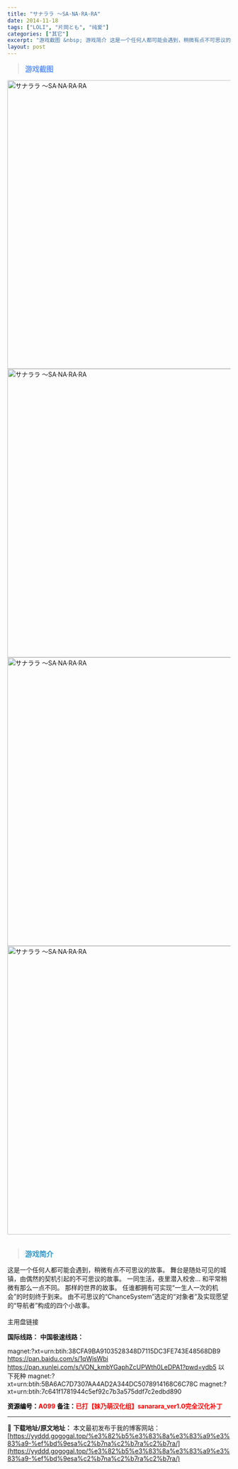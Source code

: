 ```yaml
---
title: "サナララ ～SA·NA·RA·RA"
date: 2014-11-18
tags: ["LOLI", "片岡とも", "纯爱"]
categories: ["其它"]
excerpt: "游戏截图 &nbsp; 游戏简介 这是一个任何人都可能会遇到，稍微有点不可思议的故事。 舞台是随处可见的城镇，由偶然的契机引起的不可思议的故事。 一同生活，夜里潜入校舍… 和平常稍微有那么一点不同。 那样的世界的故事。 任谁都拥有可实现“一生人一次的机会”的时刻终于到来。 由不可思议的“Chance&hellip;"
layout: post
---
```


<blockquote><b><span style="font-size: 12pt; color: #6699ff;">游戏截图</span></b></blockquote>
<div><img title="点击放大" src="https://yyddd.gogogal.top/wp-content/uploads/2025/04/20250411_67f8b795ed066.webp" alt="サナララ ～SA·NA·RA·RA" width="650" /></div>
<div><img title="点击放大" src="https://yyddd.gogogal.top/wp-content/uploads/2025/04/20250411_67f8b79944fd8.webp" alt="サナララ ～SA·NA·RA·RA" width="650" /></div>
<div><img title="点击放大" src="https://yyddd.gogogal.top/wp-content/uploads/2025/04/20250411_67f8b79ac660e.webp" alt="サナララ ～SA·NA·RA·RA" width="650" /></div>
<div><img title="点击放大" src="https://yyddd.gogogal.top/wp-content/uploads/2025/04/20250411_67f8b79c4abe1.webp" alt="サナララ ～SA·NA·RA·RA" width="650" /></div>
&nbsp;
<blockquote><b><span style="font-size: 12pt; color: #3399cc;">游戏简介</span></b></blockquote>
<div>这是一个任何人都可能会遇到，稍微有点不可思议的故事。
舞台是随处可见的城镇，由偶然的契机引起的不可思议的故事。
一同生活，夜里潜入校舍…
和平常稍微有那么一点不同。
那样的世界的故事。
任谁都拥有可实现“一生人一次的机会”的时刻终于到来。
由不可思议的“ChanceSystem”选定的“对象者”及实现愿望的“导航者”构成的四个小故事。</div>
&nbsp;
<div class="panel panel-primary">
<div class="panel-heading">主用盘链接</div>
<div class="panel-body">

<b>国际线路：</b>
<b>中国极速线路：</b>

<!--wechatfans start-->
magnet:?xt=urn:btih:38CFA9BA9103528348D7115DC3FE743E48568DB9
https://pan.baidu.com/s/1qWjsWbi
https://pan.xunlei.com/s/VON_kmbYGaphZcUPWth0LeDPA1?pwd=ydb5
以下死种
magnet:?xt=urn:btih:5BA6AC7D7307AA4AD2A344DC5078914168C6C78C
magnet:?xt=urn:btih:7c641f1781944c5ef92c7b3a575ddf7c2edbd890
<!--wechatfans end-->

</div>
<div class="panel-footer"><span style="color: #ff0000;"><b><span style="color: #000000;">资源编号：</span>A099</b></span>
<span style="color: #ff0000;"><b><span style="color: #000000;">备注：</span>已打【妹乃萌汉化组】sanarara_ver1.0完全汉化补丁</b></span></div>
</div>

---
📖 **下载地址/原文地址：** 本文最初发布于我的博客网站：[https://yyddd.gogogal.top/%e3%82%b5%e3%83%8a%e3%83%a9%e3%83%a9-%ef%bd%9esa%c2%b7na%c2%b7ra%c2%b7ra/](https://yyddd.gogogal.top/%e3%82%b5%e3%83%8a%e3%83%a9%e3%83%a9-%ef%bd%9esa%c2%b7na%c2%b7ra%c2%b7ra/)

